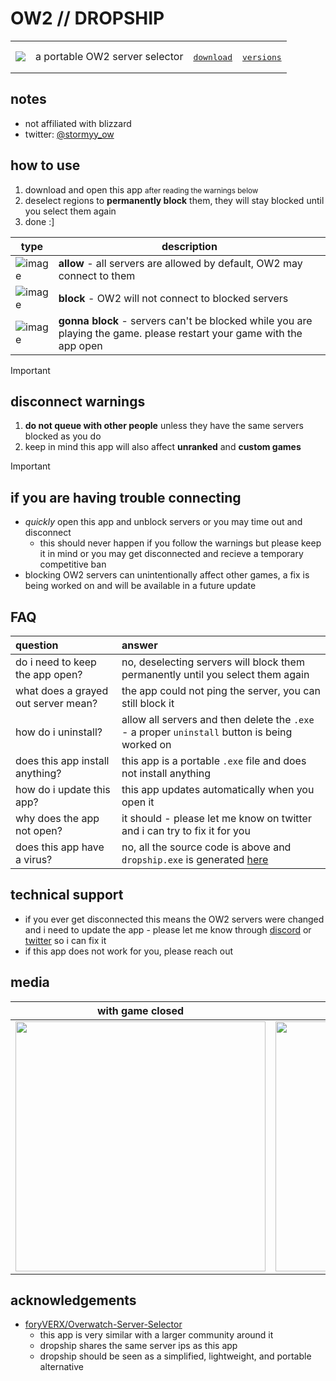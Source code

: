 
# OW2 // DROPSHIP

<!--
```ruby
OW2 // DROPSHIP
```
-->

<table>
 <tr>
  <td>
   <img src="https://github.com/stowmyy/dropship/assets/120167078/55ba7db6-7d37-4eec-b50f-e1e52192009f" />
  </td>
<!--   <td>
   download <a href="https://github.com/stowmyy/dropship/releases/latest/download/dropship.exe" target="_blank"><code>dropship.exe</code></a> 
  </td> -->
  <td>
   a portable OW2 server selector
  </td>
  <td>
    <a href="https://github.com/stowmyy/dropship/releases/latest/download/dropship.exe" target="_blank">
     <p></p>
     <pre>download</pre>
    </a>
  </td>
    <td>
    <a href="https://github.com/stowmyy/dropship/releases" target="_blank">
     <p></p>
     <pre>versions</pre>
    </a>
  </td>
<!--   <td>
   <ul>
    <li>not affiliated with blizzard</li>
    <li>twitter: <a href="https://twitter.com/stormyy_ow/" target="_blank">@stormyy_ow</li>
   </ul>
  </td> -->
 </tr>
</table>

<!--
> [!NOTE]
> - not affiliated with blizzard
> - twitter: [@stormyy_ow](https://twitter.com/stormyy_ow/)
-->

## notes

 <!--
- this app lets you choose which OW2 servers to play on
- this app is a tiny `.exe` file and doesn't install anything extra
- this app updates automatically when you open it
- this app is open source and the `.exe` is automatically generated [here](https://github.com/stowmyy/dropship/actions)
- not affiliated with blizzard
- twitter: [@stormyy_ow](https://twitter.com/stormyy_ow/)
 -->
- not affiliated with blizzard
- twitter: [@stormyy_ow](https://twitter.com/stormyy_ow/)
 
## how to use
<ol>
 
 <li>download and open this app <small>after reading the warnings below</small></li>
 <li>deselect regions to <strong>permanently block</strong> them, they will stay blocked until you select them again</li>
 <li>done :]</li>
 

</ol>
  
<!--
```yml
1: open app
2: find app in your taskbar (bottom of your monitor) and right click > pin to taskbar
```
-->


<!--
<ul>
 <li>
  pinning this app to your taskbar for quick access is a good idea
 </li>
</ul>
-->

 <!--
1. download and open the app after reading the warnings below
2. deselect the servers you wish to block
3. deselecting servers will block them **permanently** until you allow them again
4. pinning this app to your taskbar is reccomended for quick access
 -->
| type | description |
| -- | -- |
| ![image](https://github.com/user-attachments/assets/d8449dd3-0492-4d90-833b-b3bfa8c874b5) | **allow** - all servers are allowed by default, OW2 may connect to them |
| ![image](https://github.com/user-attachments/assets/269b9d27-8b18-4bfb-a2fd-350559f4116a) | **block** - OW2 will not connect to blocked servers |
| ![image](https://github.com/user-attachments/assets/f3612723-76b8-4211-8192-13209bf476c2) | **gonna block** - servers can't be blocked while you are playing the game. please restart your game with the app open |

> [!IMPORTANT]
> <h2>disconnect warnings</h2><ol><li><strong>do not queue with other people</strong> unless they have the same servers blocked as you do</li><li>keep in mind this app will also affect <strong>unranked</strong> and <strong>custom games</strong></li></ol>


<!--
## disconnect warnings
1. **do not queue with other people** unless they have the same servers blocked as you do
2. keep in mind this app does also affect **unranked** and **custom games**
-->


> [!IMPORTANT]
> <h2>if you are having trouble connecting</h2><ul><li><i>quickly</i> open this app and unblock servers or you may time out and disconnect<ul><li>this should never happen if you follow the warnings but please keep it in mind or you may get disconnected and recieve a temporary competitive ban</li></ul></li><li>blocking OW2 servers can unintentionally affect other games, a fix is being worked on and will be available in a future update</li></ul>


<!--
## if you are having trouble connecting
   - _quickly_ open this app and unblock servers or you may time out and disconnect
     - this _should_ never happen if you follow the warnings but please keep it in mind or you may get disconnected and recieve a temporary competitive ban
   - blocking OW2 servers can unintentionally affect other games. a fix is being worked on and will be available in a future update
-->

## FAQ

<!--
> [!TIP]
> it's a good idea to pin this app to your taskbar for quick access
-->

question | answer
:-------------------------|:-------------------------
do i need to keep the app open? | no, deselecting servers will block them permanently until you select them again
what does a grayed out server mean? | the app could not ping the server, you can still block it
how do i uninstall? | allow all servers and then delete the `.exe` - a proper `uninstall` button is being worked on
does this app install anything? | this app is a portable `.exe` file and does not install anything
how do i update this app? | this app updates automatically when you open it
why does the app not open? | it should - please let me know on twitter and i can try to fix it for you
does this app have a virus? | no, all the source code is above and `dropship.exe` is generated [here](https://github.com/stowmyy/dropship/actions)


## technical support
  - if you ever get disconnected this means the OW2 servers were changed and i need to update the app - please let me know through [discord](https://discord.stormy.gg/) or [twitter](https://twitter.stormy.gg/) so i can fix it
  - if this app does not work for you, please reach out

<!--
<hr />
-->

## media

with game closed | with game open | settings
:--:|:--:|:--:
<img src="https://github.com/user-attachments/assets/b560e3b4-4bf1-4668-a56b-c7adc145a121" height="400"/> | <img src="https://github.com/user-attachments/assets/01a6fe0b-aa73-4560-8b80-5eb527fabe02" height="400" /> | <img src="https://github.com/user-attachments/assets/5555e056-3a57-463c-802b-558b81e66563" height="400" />




## acknowledgements
- [foryVERX/Overwatch-Server-Selector](https://github.com/foryVERX/Overwatch-Server-Selector/)
  - this app is very similar with a larger community around it
  - dropship shares the same server ips as this app
  - dropship should be seen as a simplified, lightweight, and portable alternative
